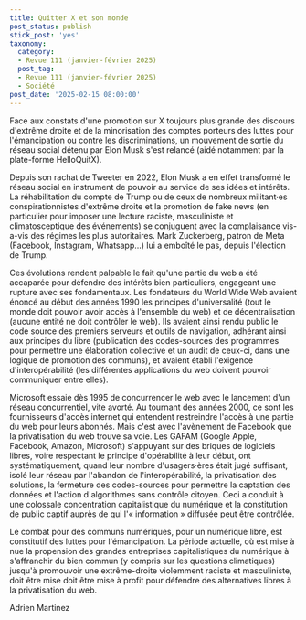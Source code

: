 ```yaml
---
title: Quitter X et son monde
post_status: publish
stick_post: 'yes'
taxonomy:
  category:
  - Revue 111 (janvier-février 2025)
  post_tag:
  - Revue 111 (janvier-février 2025)
  - Société
post_date: '2025-02-15 08:00:00'
---
```


Face aux constats d'une promotion sur X toujours plus grande des discours d\'extrême droite et de la minorisation des comptes porteurs des luttes pour l'émancipation ou contre les discriminations, un mouvement de sortie du réseau social détenu par Elon Musk s'est relancé (aidé notamment par la plate-forme HelloQuitX).

Depuis son rachat de Tweeter en 2022, Elon Musk a en effet transformé le réseau social en instrument de pouvoir au service de ses idées et intérêts. La réhabilitation du compte de Trump ou de ceux de nombreux militant·es conspirationnistes d'extrême droite et la promotion de fake news (en particulier pour imposer une lecture raciste, masculiniste et climatosceptique des événements) se conjuguent avec la complaisance vis-a-vis des régimes les plus autoritaires. Mark Zuckerberg, patron de Meta (Facebook, Instagram, Whatsapp...) lui a emboîté le pas, depuis l'élection de Trump.

Ces évolutions rendent palpable le fait qu'une partie du web a été accaparée pour défendre des intérêts bien particuliers, engageant une rupture avec ses fondamentaux. Les fondateurs du World Wide Web avaient énoncé au début des années 1990 les principes d'universalité (tout le monde doit pouvoir avoir accès à l'ensemble du web) et de décentralisation (aucune entité ne doit contrôler le web). Ils avaient ainsi rendu public le code source des premiers serveurs et outils de navigation, adhérant ainsi aux principes du libre (publication des codes-sources des programmes pour permettre une élaboration collective et un audit de ceux-ci, dans une logique de promotion des communs), et avaient établi l'exigence d'interopérabilité (les différentes applications du web doivent pouvoir communiquer entre elles).

Microsoft essaie dès 1995 de concurrencer le web avec le lancement d'un réseau concurrentiel, vite avorté. Au tournant des années 2000, ce sont les fournisseurs d'accès internet qui entendent restreindre l'accès à une partie du web pour leurs abonnés. Mais c'est avec l'avènement de Facebook que la privatisation du web trouve sa voie. Les GAFAM (Google Apple, Facebook, Amazon, Microsoft) s'appuyant sur des briques de logiciels libres, voire respectant le principe d'opérabilité à leur début, ont systématiquement, quand leur nombre d'usagers·ères était jugé suffisant, isolé leur réseau par l'abandon de l'interopérabilité, la privatisation des solutions, la fermeture des codes-sources pour permettre la captation des données et l'action d'algorithmes sans contrôle citoyen. Ceci a conduit à une colossale concentration capitalistique du numérique et la constitution de public captif auprès de qui l'« information » diffusée peut être contrôlée.

Le combat pour des communs numériques, pour un numérique libre, est constitutif des luttes pour l'émancipation. La période actuelle, où est mise à nue la propension des grandes entreprises capitalistiques du numérique à s'affranchir du bien commun (y compris sur les questions climatiques) jusqu'à promouvoir une extrême-droite violemment raciste et masculiniste, doit être mise doit être mise à profit pour défendre des alternatives libres à la privatisation du web.

Adrien Martinez
